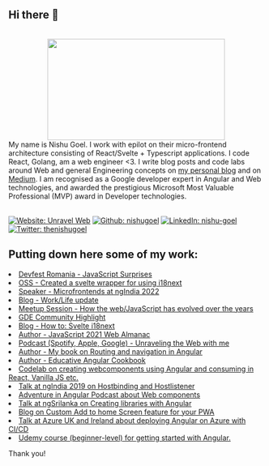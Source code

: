 ## Hi there 👋

 <div align="center">
	<br>
	<a href="https://unravelweb.dev/" target="_blank">
		<img src="https://svgshare.com/i/N3q.svg" width="350" height="200">
	</a>
	<br>
</div>

<div>My name is Nishu Goel.
I work with epilot on their micro-frontend architecture consisting of React/Svelte + Typescript applications. I code React, Golang, am a web engineer <3. I write blog posts and code labs around Web and general Engineering concepts on <a href="https://unravelweb.dev/" target="_blank">my personal blog</a> and on <a href="https://nishugoel.medium.com/" target="_blank">Medium</a>. I am recognised as a Google developer expert in Angular and Web technologies, and awarded the prestigious Microsoft Most Valuable Professional (MVP) award in Developer technologies.
</div> 
<br>

<!-- Social Media Banners -->

<a href="https://unravelweb.dev/">![Website: Unravel Web](https://img.shields.io/badge/website-000000?style=plastic&logo=aboutme&logoColor=white)</a>
<a href="https://github.com/nishugoel" target="_blank"> ![Github: nishugoel](https://img.shields.io/badge/GitHub-100000?style=plastic&logo=github)</a>
<a href="https://www.linkedin.com/in/nishu-goel">![LinkedIn: nishu-goel](https://img.shields.io/badge/-LinkedIn-0e76a8?style=plastic&logo=linkedIn)</a>
<a href="https://twitter.com/thenishugoel">![Twitter: thenishugoel](https://img.shields.io/twitter/follow/thenishugoel?logo=twitter&style=plastic)</a>



## Putting down here some of my work:

<li><a href="https://youtu.be/_DY4sTCugkU" target="_blank">Devfest Romania - JavaScript Surprises</a><br/></li>
<li><a href="https://github.com/NishuGoel/svelte-i18next" target="_blank">OSS - Created a svelte wrapper for using i18next</a><br/></li>
<li><a href="https://www.ng-ind.com/#speakers" target="_blank">Speaker - Microfrontends at ngIndia 2022</a><br/></li>
<li><a href="https://medium.com/epilot/dabbling-with-epilot-dev-4165a58b13f1" target="_blank">Blog - Work/Life update</a><br/></li>
<li><a href="https://meetup.com/microsoft-reactor-bengaluru/events/285817329/" target="_blank">Meetup Session - How the web/JavaScript has evolved over the years</a><br/></li>
<li><a href="https://web.dev/gde-focus-nishu-goel/" target="_blank">GDE Community Highlight</a><br/></li>
<li><a href="https://dev.to/nishugoel/svelte-i18next-1108" target="_blank">Blog - How to: Svelte i18next</a><br/></li>
<li><a href="https://almanac.httparchive.org/en/2021/javascript" target="_blank">Author - JavaScript 2021 Web Almanac</a><br/></li>
<li><a href="https://open.spotify.com/episode/2C4KYDkRroA6Uc2QevdhLt" target="_blank">Podcast (Spotify, Apple, Google) - Unraveling the Web with me</a><br/></li>
<li><a href="http://amzn.to/2I39w2K" target="_blank">Author - My book on Routing and navigation in Angular</a><br/></li>
<li><a href="https://www.educative.io/courses/a-hands-on-guide-to-angular" target="_blank">Author - Educative Angular Cookbook</a><br/></li>
<li><a href="https://bit.ly/msdevcon-web" target="_blank">Codelab on creating webcomponents using Angular and consuming in React, Vanilla JS etc.</a><br/></li>
<li><a href="https://youtu.be/nRrbYGXE8xQ" target="_blank">Talk at ngIndia 2019 on Hostbinding and Hostlistener</a><br/></li>
<li><a href="http://ow.ly/jTKp50A4luh" target="_blank">Adventure in Angular Podcast about Web components</a><br/></li>
<li><a href="https://youtu.be/GG0idbhZUFU" target="_blank">Talk at ngSrilanka on Creating libraries with Angular</div><br/></li>
<li><a href="https://medium.com/@nishu0505/custom-a2hs-for-your-pwa-114d77d97fb0" target="_blank">Blog on Custom Add to home Screen feature for your PWA</a><br/></li>
<li><a href="https://bit.ly/2S1khY2" target="_blank">Talk at Azure UK and Ireland about deploying Angular on Azure with CI/CD</a><br/></li>
<li><a href="https://www.udemy.com/course/angular-for-beginners-l/" target="_blank">Udemy course (beginner-level) for getting started with Angular.</a><br/></li>


Thank you!
